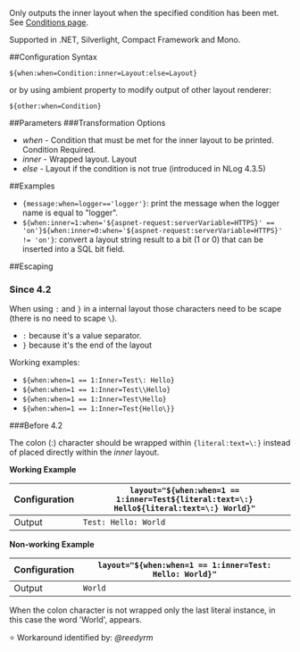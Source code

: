 Only outputs the inner layout when the specified condition has been met.  See [Conditions page](https://github.com/NLog/NLog/wiki/Conditions).

Supported in .NET, Silverlight, Compact Framework and Mono.

##Configuration Syntax
```
${when:when=Condition:inner=Layout:else=Layout}
```

or by using ambient property to modify output of other layout renderer:

```
${other:when=Condition}
```

##Parameters
###Transformation Options
* _when_ - Condition that must be met for the inner layout to be printed. Condition Required.
* _inner_ - Wrapped layout. Layout
* _else_ - Layout if the condition is not true (introduced in NLog 4.3.5)

##Examples
* `{message:when=logger=='logger'}`: print the message when the logger name is equal to "logger".
* `${when:inner=1:when='${aspnet-request:serverVariable=HTTPS}' == 'on'}${when:inner=0:when='${aspnet-request:serverVariable=HTTPS}' != 'on'}`: convert a layout string result to a bit (1 or 0) that can be inserted into a SQL bit field.

##Escaping

### Since 4.2 

When using `:` and `}` in a internal layout those characters need to be scape (there is no need to scape `\`).

-  `:` because it's a value separator. 
-  `}` because it's the end of the layout

Working examples:

- `${when:when=1 == 1:Inner=Test\: Hello}`
- `${when:when=1 == 1:Inner=Test\\Hello}`
- `${when:when=1 == 1:Inner=Test\Hello}`
- `${when:when=1 == 1:Inner=Test{Hello\}}`


###Before 4.2

The colon (:) character should be wrapped within ```{literal:text=\:}``` instead of placed directly within the _inner_ layout. 


**Working Example**
 
Configuration | `layout="${when:when=1 == 1:inner=Test${literal:text=\:} Hello${literal:text=\:} World}"`
------------- | -----------------------------------------------------------------------------------------
Output | `Test: Hello: World`


**Non-working Example**

Configuration | `layout="${when:when=1 == 1:inner=Test: Hello: World}"`
------------- | -------------------------------------------------------
Output | `World`

When the colon character is not wrapped only the last literal instance, in this case the word 'World', appears. 

:star: Workaround identified by: _@reedyrm_

